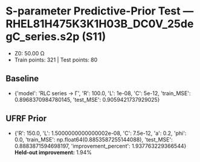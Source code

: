 # S-parameter Predictive-Prior Test — RHEL81H475K3K1H03B_DC0V_25degC_series.s2p (S11)
- Z0: 50.00 Ω
- Train points: 321  |  Test points: 80

## Baseline
- {'model': 'RLC series -> Γ', 'R': 100.0, 'L': 1e-08, 'C': 5e-12, 'train_MSE': 0.8968370984780145, 'test_MSE': 0.9059421737929025}

## UFRF Prior
- {'R': 150.0, 'L': 1.5000000000000002e-08, 'C': 7.5e-12, 'a': 0.2, 'phi': 0.0, 'train_MSE': np.float64(0.8853587255144088), 'test_MSE': 0.8883871594698197, 'improvement_percent': 1.937763229366544}
**Held-out improvement:** 1.94%